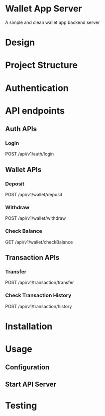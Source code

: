 # Wallet App Server
A simple and clean wallet app backend server 

# Design

# Project Structure

# Authentication

# API endpoints

## Auth APIs

### Login
POST /api/v1/auth/login

## Wallet APIs

### Deposit
POST /api/v1/wallet/deposit

### Withdraw
POST /api/v1/wallet/withdraw

### Check Balance
GET /api/v1/wallet/checkBalance

## Transaction APIs

### Transfer
POST /api/v1/transaction/transfer

### Check Transaction History
POST /api/v1/transaction/history

# Installation

# Usage

## Configuration

## Start API Server

# Testing